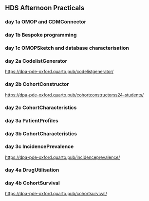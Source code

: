 ## HDS Afternoon Practicals

### day 1a OMOP and CDMConnector

### day 1b Bespoke programming

### day 1c OMOPSketch and database characterisation

### day 2a CodelistGenerator
https://dpa-pde-oxford.quarto.pub/codelistgenerator/

### day 2b CohortConstructor
https://dpa-pde-oxford.quarto.pub/cohortconstructorss24-students/

### day 2c CohortCharacteristics

### day 3a PatientProfiles

### day 3b CohortCharacteristics

### day 3c IncidencePrevalence
https://dpa-pde-oxford.quarto.pub/incidenceprevalence/

### day 4a DrugUtilisation

### day 4b CohortSurvival
https://dpa-pde-oxford.quarto.pub/cohortsurvival/
